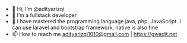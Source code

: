 - 👋 Hi, I’m @adityarizqi
- 👀 I’m a fullstack developer
- 👀 I have mastered the programming language java, php, JavaScript. I can use laravel and bootstrap framework, native is also fine
- 📫 How to reach me adityarizqi1010@gmail.com | https://gwadit.net

<!---
adityarizqi/adityarizqi is a ✨ special ✨ repository because its `README.md` (this file) appears on your GitHub profile.
You can click the Preview link to take a look at your changes.
--->

